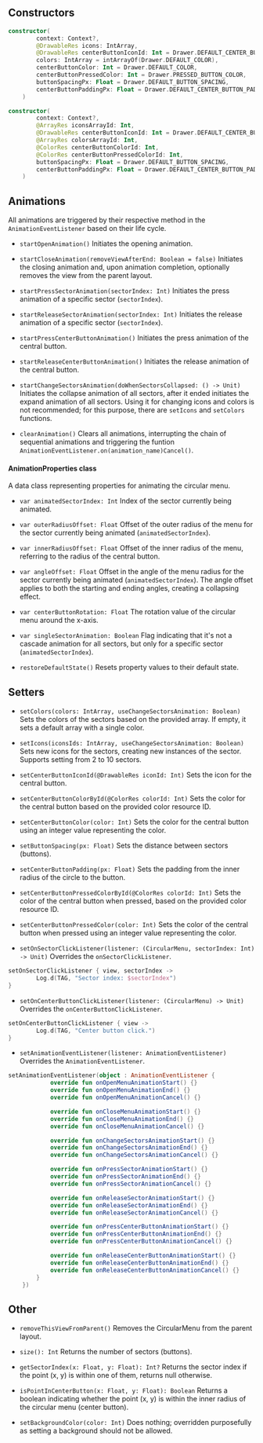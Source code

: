 ## Constructors
```kotlin
constructor(
        context: Context?,
        @DrawableRes icons: IntArray,
        @DrawableRes centerButtonIconId: Int = Drawer.DEFAULT_CENTER_BUTTON_ICON_RES_ID,
        colors: IntArray = intArrayOf(Drawer.DEFAULT_COLOR),
        centerButtonColor: Int = Drawer.DEFAULT_COLOR,
        centerButtonPressedColor: Int = Drawer.PRESSED_BUTTON_COLOR,
        buttonSpacingPx: Float = Drawer.DEFAULT_BUTTON_SPACING,
        centerButtonPaddingPx: Float = Drawer.DEFAULT_CENTER_BUTTON_PADDING
    )
```

```kotlin
constructor(
        context: Context?,
        @ArrayRes iconsArrayId: Int,
        @DrawableRes centerButtonIconId: Int = Drawer.DEFAULT_CENTER_BUTTON_ICON_RES_ID,
        @ArrayRes colorsArrayId: Int,
        @ColorRes centerButtonColorId: Int,
        @ColorRes centerButtonPressedColorId: Int,
        buttonSpacingPx: Float = Drawer.DEFAULT_BUTTON_SPACING,
        centerButtonPaddingPx: Float = Drawer.DEFAULT_CENTER_BUTTON_PADDING
    )
```

## Animations
All animations are triggered by their respective method in the ```AnimationEventListener``` based on their life cycle.

- `startOpenAnimation()` Initiates the opening animation.

- `startCloseAnimation(removeViewAfterEnd: Boolean = false)` Initiates the closing animation and, upon animation completion, optionally removes the view from the parent layout.

- `startPressSectorAnimation(sectorIndex: Int)` Initiates the press animation of a specific sector (`sectorIndex`).

- `startReleaseSectorAnimation(sectorIndex: Int)` Initiates the release animation of a specific sector (`sectorIndex`).

- `startPressCenterButtonAnimation()` Initiates the press animation of the central button.

- `startReleaseCenterButtonAnimation()` Initiates the release animation of the central button.
  
- `startChangeSectorsAnimation(doWhenSectorsCollapsed: () -> Unit)` Initiates the collapse animation of all sectors, after it ended initiates the expand animation of all sectors. Using it for changing icons and colors is not recommended; for this purpose, there are `setIcons` and `setColors` functions.

- `clearAnimation()` Clears all animations, interrupting the chain of sequential animations and triggering the funtion `AnimationEventListener.on(animation_name)Cancel()`.

#### AnimationProperties class

A data class representing properties for animating the circular menu.

- `var animatedSectorIndex: Int` Index of the sector currently being animated.

- `var outerRadiusOffset: Float` Offset of the outer radius of the menu for the sector currently being animated (`animatedSectorIndex`).

- `var innerRadiusOffset: Float` Offset of the inner radius of the menu, referring to the radius of the central button.

- `var angleOffset: Float` Offset in the angle of the menu radius for the sector currently being animated (`animatedSectorIndex`). The angle offset applies to both the starting and ending angles, creating a collapsing effect.

- `var centerButtonRotation: Float` The rotation value of the circular menu around the x-axis.

- `var singleSectorAnimation: Boolean` Flag indicating that it's not a cascade animation for all sectors, but only for a specific sector (`animatedSectorIndex`).

- `restoreDefaultState()` Resets property values to their default state.


## Setters

- `setColors(colors: IntArray, useChangeSectorsAnimation: Boolean)` Sets the colors of the sectors based on the provided array. If empty, it sets a default array with a single color.

- `setIcons(iconsIds: IntArray, useChangeSectorsAnimation: Boolean)` Sets new icons for the sectors, creating new instances of the sector. Supports setting from 2 to 10 sectors.

- `setCenterButtonIconId(@DrawableRes iconId: Int)` Sets the icon for the central button.

- `setCenterButtonColorById(@ColorRes colorId: Int)` Sets the color for the central button based on the provided color resource ID.

- `setCenterButtonColor(color: Int)` Sets the color for the central button using an integer value representing the color.

- `setButtonSpacing(px: Float)` Sets the distance between sectors (buttons).

- `setCenterButtonPadding(px: Float)` Sets the padding from the inner radius of the circle to the button.

- `setCenterButtonPressedColorById(@ColorRes colorId: Int)` Sets the color of the central button when pressed, based on the provided color resource ID.

- `setCenterButtonPressedColor(color: Int)` Sets the color of the central button when pressed using an integer value representing the color.

- `setOnSectorClickListener(listener: (CircularMenu, sectorIndex: Int) -> Unit)` Overrides the `onSectorClickListener`.
```kotlin
setOnSectorClickListener { view, sectorIndex ->
        Log.d(TAG, "Sector index: $sectorIndex")
}
```

- `setOnCenterButtonClickListener(listener: (CircularMenu) -> Unit)` Overrides the `onCenterButtonClickListener`.
```kotlin
setOnCenterButtonClickListener { view ->
        Log.d(TAG, "Center button click.")
}
```
  
- `setAnimationEventListener(listener: AnimationEventListener)` Overrides the `AnimationEventListener`.
```kotlin
setAnimationEventListener(object : AnimationEventListener {
            override fun onOpenMenuAnimationStart() {}
            override fun onOpenMenuAnimationEnd() {}
            override fun onOpenMenuAnimationCancel() {}

            override fun onCloseMenuAnimationStart() {}
            override fun onCloseMenuAnimationEnd() {}
            override fun onCloseMenuAnimationCancel() {}

            override fun onChangeSectorsAnimationStart() {}
            override fun onChangeSectorsAnimationEnd() {}
            override fun onChangeSectorsAnimationCancel() {}

            override fun onPressSectorAnimationStart() {}
            override fun onPressSectorAnimationEnd() {}
            override fun onPressSectorAnimationCancel() {}

            override fun onReleaseSectorAnimationStart() {}
            override fun onReleaseSectorAnimationEnd() {}
            override fun onReleaseSectorAnimationCancel() {}

            override fun onPressCenterButtonAnimationStart() {}
            override fun onPressCenterButtonAnimationEnd() {}
            override fun onPressCenterButtonAnimationCancel() {}

            override fun onReleaseCenterButtonAnimationStart() {}
            override fun onReleaseCenterButtonAnimationEnd() {}
            override fun onReleaseCenterButtonAnimationCancel() {}
        }
    })
```

## Other
 
- `removeThisViewFromParent()` Removes the CircularMenu from the parent layout.

- `size(): Int` Returns the number of sectors (buttons).

- `getSectorIndex(x: Float, y: Float): Int?` Returns the sector index if the point (x, y) is within one of them, returns null otherwise.

- `isPointInCenterButton(x: Float, y: Float): Boolean` Returns a boolean indicating whether the point (x, y) is within the inner radius of the circular menu (center button).

- `setBackgroundColor(color: Int)` Does nothing; overridden purposefully as setting a background should not be allowed.
